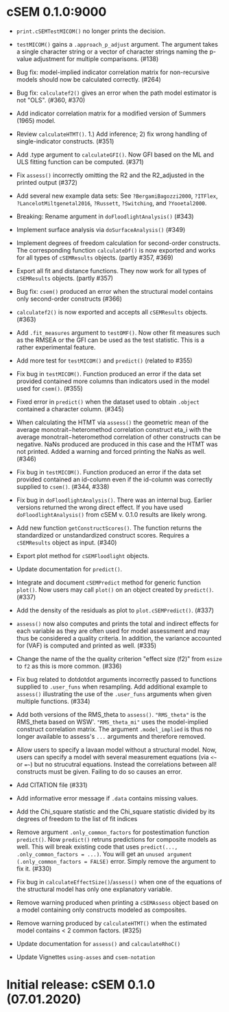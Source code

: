 # cSEM 0.1.0:9000

- `print.cSEMTestMICOM()` no longer prints the decision.

- `testMICOM()` gains a `.approach_p_adjust` argument. The argument takes a
  single character string or a vector of character strings naming the p-value
  adjustment for multiple comparisons. (#138)
  
- Bug fix: model-implied indicator correlation matrix for non-recursive models
  should now be calculated correctly. (#264)
  
- Bug fix: `calculatef2()` gives an error when the path model estimator is not "OLS". (#360, #370)

- Add indicator correlation matrix for a modified version of Summers (1965) model.

- Review `calculateHTMT()`. 1.) Add inference; 2) fix wrong handling of 
  single-indicator constructs. (#351)

- Add .type argument to `calculateGFI()`. Now GFI based on the ML and ULS 
  fitting function can be computed. (#371)

- Fix `assess()` incorrectly omitting the R2 and the R2_adjusted in the 
  printed output (#372)
  
- Add several new example data sets: See `?BergamiBagozzi2000`, `?ITFlex`, 
  `?LancelotMiltgenetal2016`, `?Russett`, `?Switching`, and `?Yooetal2000`.
  
- Breaking: Rename argument in `doFloodlightAnalysis()` (#343)

- Implement surface analysis via `doSurfaceAnalysis()` (#349)

- Implement degrees of freedom calculation for second-order constructs. The 
  corresponding function `calculateDf()` is now exported and works for 
  all types of `cSEMResults` objects. (partly #357, #369)

- Export all fit and distance functions. They now work for 
  all types of `cSEMResults` objects. (partly #357)

- Bug fix: `csem()` produced an error when the structural model contains only
  second-order constructs (#366)
  
- `calculatef2()` is now exported and accepts all `cSEMResults` objects. (#363)

- Add `.fit_measures` argument to `testOMF()`. Now other fit measures such as
  the RMSEA or the GFI can be used as the test statistic. This is a rather
  experimental feature. 

- Add more test for `testMICOM()` and `predict()` (related to #355)

- Fix bug in `testMICOM()`. Function produced an error if the data set provided
  contained more columns than indicators used in the model used for 
  `csem()`. (#355)
  
- Fixed error in `predict()` when the dataset used to obtain `.object` contained 
  a character column. (#345)

- When calculating the HTMT via `assess()` the geometric mean of the average 
  monotrait−heteromethod correlation construct eta_i with the average 
  monotrait−heteromethod correlation of other constructs can be negative. 
  NaNs produced are produced in this case and the HTMT was not printed. 
  Added a warning and forced printing the NaNs as well. (#346)
  
- Fix bug in `testMICOM()`. Function produced an error if the data set provided
  contained an id-column even if the id-column was correctly supplied to 
  `csem()`. (#344, #338)
  
- Fix bug in `doFloodlightAnalysis()`. There was an internal bug. Earlier versions
  returned the wrong direct effect. If you have used `doFloodlightAnalysis()`
  from cSEM v. 0.1.0 results are likely wrong.

- Add new function `getConstructScores()`. The function returns the standardized
  or unstandardized construct scores. Requires a `cSEMResults` object as input. (#340)

- Export plot method for `cSEMFloodlight` objects.

- Update documentation for `predict()`.

- Integrate and document `cSEMPredict` method for generic function `plot()`. Now 
  users may call `plot()` on an object created by `predict()`. (#337)

- Add the density of the residuals as plot to `plot.cSEMPredict()`. (#337)

- `assess()` now also computes and prints the total and indirect effects for each
  variable as they are often used for model assessment and may thus be considered 
  a quality criteria.
  In addition, the variance accounted for (VAF) is computed and printed as well. (#335)

- Change the name of the the quality criterion "effect size (f2)" from `esize` to `f2` 
  as this is more common. (#336)
  
- Fix bug related to dotdotdot arguments incorrectly passed to functions supplied
  to `.user_funs` when resampling. Add additional example to `assess()` illustrating
  the use of the `.user_funs` arguments when given multiple functions. (#334) 

- Add both versions of the RMS_theta to `assess()`. `"RMS_theta"` is the RMS_theta
  based on WSW'. `"RMS_theta_mi"` uses the model-implied construct correlation matrix.
  The argument `.model_implied` is thus no longer available to assess's `...`
  arguments and therefore removed.
  
- Allow users to specify a lavaan model without a structural model. Now, users
  can specify a model with several measurement equations (via `<~` or `=~`)
  but no strucutral equations. Instead the correlations between all! constructs
  must be given. Failing to do so causes an error.

- Add CITATION file (#331)

- Add informative error message if `.data` contains missing values.

- Add the Chi_square statistic and the Chi_square statistic divided by its
  degrees of freedom to the list of fit indices
  
- Remove argument `.only_common_factors` for postestimation function `predict()`.
  Now `predict()` retruns predictions for composite models as well.
  This will break existing code that uses `predict(..., .only_common_factors = ...)`.
  You will get an `unused argument (.only_common_factors = FALSE)` error. 
  Simply remove the argument to fix it. (#330)

- Fix bug in `calculateEffectSize()`/`assess()` when one of the equations
  of the structural model has only one explanatory variable. 

- Remove warning produced when printing a `cSEMAssess` object based on a
  model containing only constructs modeled as composites.

- Remove warning produced by `calculateHTMT()` when the estimated model contains
  < 2 common factors. (#325)

- Update documentation for `assess()` and `calcaulateRhoC()`

- Update Vignettes `using-asses` and `csem-notation`
  
  
# Initial release: cSEM 0.1.0 (07.01.2020)